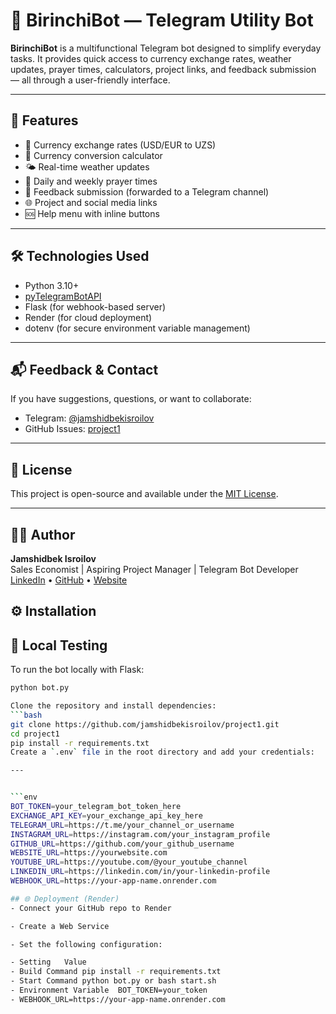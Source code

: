 # 🤖 BirinchiBot — Telegram Utility Bot

**BirinchiBot** is a multifunctional Telegram bot designed to simplify everyday tasks. It provides quick access to currency exchange rates, weather updates, prayer times, calculators, project links, and feedback submission — all through a user-friendly interface.

---

## 🚀 Features

- 💱 Currency exchange rates (USD/EUR to UZS)
- 🧮 Currency conversion calculator
- 🌤 Real-time weather updates
- 🕌 Daily and weekly prayer times
- 📩 Feedback submission (forwarded to a Telegram channel)
- 🌐 Project and social media links
- 🆘 Help menu with inline buttons

---

## 🛠 Technologies Used

- Python 3.10+
- [pyTelegramBotAPI](https://github.com/eternnoir/pyTelegramBotAPI)
- Flask (for webhook-based server)
- Render (for cloud deployment)
- dotenv (for secure environment variable management)

---
## 📬 Feedback & Contact

If you have suggestions, questions, or want to collaborate:

- Telegram: [@jamshidbekisroilov](https://t.me/jamshidbekisroilov)
- GitHub Issues: [project1](https://github.com/jamshidbekisroilov/project1/issues)

---

## 📄 License

This project is open-source and available under the [MIT License](LICENSE).

---

## 👨‍💻 Author

**Jamshidbek Isroilov**  
Sales Economist | Aspiring Project Manager | Telegram Bot Developer  
[LinkedIn](https://linkedin.com/in/jamshidbek-isroilov) • [GitHub](https://github.com/jamshidbekisroilov) • [Website](https://jamshidbek.uz)

## ⚙️ Installation


## 🧪 Local Testing

To run the bot locally with Flask:

```bash
python bot.py

Clone the repository and install dependencies:
```bash
git clone https://github.com/jamshidbekisroilov/project1.git
cd project1
pip install -r requirements.txt
Create a `.env` file in the root directory and add your credentials:

---


```env
BOT_TOKEN=your_telegram_bot_token_here
EXCHANGE_API_KEY=your_exchange_api_key_here
TELEGRAM_URL=https://t.me/your_channel_or_username
INSTAGRAM_URL=https://instagram.com/your_instagram_profile
GITHUB_URL=https://github.com/your_github_username
WEBSITE_URL=https://yourwebsite.com
YOUTUBE_URL=https://youtube.com/@your_youtube_channel
LINKEDIN_URL=https://linkedin.com/in/your-linkedin-profile
WEBHOOK_URL=https://your-app-name.onrender.com

## 🌐 Deployment (Render)
- Connect your GitHub repo to Render

- Create a Web Service

- Set the following configuration:

- Setting	Value
- Build Command	pip install -r requirements.txt
- Start Command	python bot.py or bash start.sh
- Environment Variable	BOT_TOKEN=your_token
- WEBHOOK_URL=https://your-app-name.onrender.com

